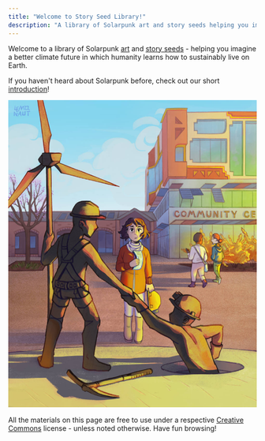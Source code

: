 ```yaml
---
title: "Welcome to Story Seed Library!"
description: "A library of Solarpunk art and story seeds helping you imagine a better climate future!"
---
```


Welcome to a library of Solarpunk [art](/art) and [story seeds](/seeds) - helping you imagine a better climate future in which humanity learns how to sustainably live on Earth.

If you haven't heard about Solarpunk before, check out our short [introduction](/essays/what-is-solarpunk)!

![The Community Center by the Lemonaut](featured.jpg "[The Community Center](/art/the-lemonaut-community-center/) CC BY-SA 4.0 [The Lemonaut](/authors/thelemonaut)")

All the materials on this page are free to use under a respective [Creative Commons](https://creativecommons.org/share-your-work/cclicenses/) license - unless noted otherwise. Have fun browsing!